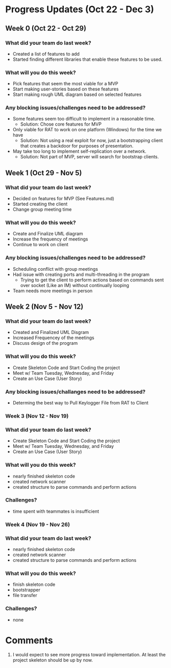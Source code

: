# Progress Updates (Oct 22 - Dec 3)

## Week 0 (Oct 22 - Oct 29)

### What did your team do last week?
* Created a list of features to add
* Started finding different libraries that enable these features to be used.

### What will you do this week?
* Pick features that seem the most viable for a MVP
* Start making user-stories based on these features
* Start making rough UML diagram based on selected features

### Any blocking issues/challenges need to be addressed?
* Some features seem too difficult to implement in a reasonable time.
    * Solution: Chose core features for MVP
* Only viable for RAT to work on one platform (Windows) for the time we have
    * Solution: Not using a real exploit for now, just a bootstrapping client that creates
                a backdoor for purposes of presentation.
* May take too long to implement self-replication over a network.
    * Solution: Not part of MVP, server will search for bootstrap clients.

## Week 1 (Oct 29  - Nov 5)

### What did your team do last week?
* Decided on features for MVP (See Features.md)
* Started creating the client
* Change group meeting time

### What will you do this week?
* Create and Finalize UML diagram
* Increase the frequency of meetings
* Continue to work on client

### Any blocking issues/challenges need to be addressed?
* Scheduling conflict with group meetings
* Had issue with creating ports and multi-threading in the program
    * Trying to get the client to perform actions based on commands 
        sent over socket (Like an IM) without continually looping
* Team needs more meetings in person

## Week 2 (Nov 5 - Nov 12)

### What did your team do last week?
* Created and Finalized UML Disgram
* Increased Frequencey of the meetings
* Discuss design of the program

### What will you do this week?
* Create Skeleton Code and Start Coding the project
* Meet w/ Team Tuesday, Wednesday, and Friday 
* Create an Use Case (User Story)

### Any blocking issues/challanges need to be addressed?
* Determing the best way to Pull Keylogger File from RAT to Client

### Week 3 (Nov 12 - Nov 19)

### What did your team do last week?
* Create Skeleton Code and Start Coding the project
* Meet w/ Team Tuesday, Wednesday, and Friday 
* Create an Use Case (User Story)

### What will you do this week?
* nearly finished skeleton code
* created network scanner
* created structure to parse commands and perform actions

### Challenges?
* time spent with teammates is insufficient

### Week 4 (Nov 19 - Nov 26)

### What did your team do last week?
* nearly finished skeleton code
* created network scanner
* created structure to parse commands and perform actions

### What will you do this week?
* finish skeleton code
* bootstrapper
* file transfer

### Challenges?
* none

# Comments
1. I would expect to see more progress toward implementation. At least the project skeleton should be up by now.
